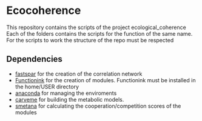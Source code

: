 # Ecocoherence
This repository contains the scripts of the project ecological_coherence
Each of the folders contains the scripts for the function of the same name. For the scripts to work the structure of the repo must be respected

 
## Dependencies
- [fastspar](https://github.com/scwatts/fastspar/blob/main/README.md) for the creation of the correlation network
- [Functionink](https://github.com/apascualgarcia/functionInk) for the creation of modules. Functionink must be installed in the home/USER directory
- [anaconda](https://anaconda.org/) for managing the enviroments
- [carveme](https://carveme.readthedocs.io/en/latest/index.html) for building the metabolic models.
- [smetana](https://smetana.readthedocs.io/en/latest/) for calculating the cooperation/competition scores of the modules


